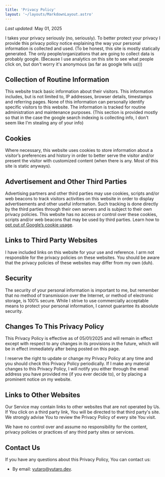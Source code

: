 ```yaml
---
title: 'Privacy Policy'
layout: '~/layouts/MarkdownLayout.astro'
---
```


_Last updated_: May 01, 2025

I takes your privacy seriously (no, seriously). To better protect your privacy I provide this privacy policy notice explaining the way your personal information is collected and used. (To be honest, this site is mostly statically generated. The only people/organizations that are going to collect data is probably google. (Because I use analytics on this site to see what people click on, but don't worry it's anonymous (as far as google tells us)))

## Collection of Routine Information

This website track basic information about their visitors. This information includes, but is not limited to, IP addresses, browser details, timestamps and referring pages. None of this information can personally identify specific visitors to this website. The information is tracked for routine administration and maintenance purposes. (This section is provided mostly so that in the case the google search indexing is collecting info, I don't seem like I'm stealing any of your info)

## Cookies

Where necessary, this website uses cookies to store information about a visitor’s preferences and history in order to better serve the visitor and/or present the visitor with customized content (when there is any. Most of this site is static anyways).

## Advertisement and Other Third Parties

Advertising partners and other third parties may use cookies, scripts and/or web beacons to track visitors activities on this website in order to display advertisements and other useful information. Such tracking is done directly by the third parties through their own servers and is subject to their own privacy policies. This website has no access or control over these cookies, scripts and/or web beacons that may be used by third parties. Learn how to [opt out of Google’s cookie usage](http://www.google.com/privacy_ads.html).

## Links to Third Party Websites

I have included links on this website for your use and reference. I arm not responsible for the privacy policies on these websites. You should be aware that the privacy policies of these websites may differ from my own (duh).

## Security

The security of your personal information is important to me, but remember that no method of transmission over the Internet, or method of electronic storage, is 100% secure. While I strive to use commercially acceptable means to protect your personal information, I cannot guarantee its absolute security.

## Changes To This Privacy Policy

This Privacy Policy is effective as of 05/01/2025 and will remain in effect except with respect to any changes in its provisions in the future, which will be in effect immediately after being posted on this page.

I reserve the right to update or change my Privacy Policy at any time and you should check this Privacy Policy periodically. If I make any material changes to this Privacy Policy, I will notify you either through the email address you have provided me (if you ever decide to), or by placing a prominent notice on my website.

## Links to Other Websites

Our Service may contain links to other websites that are not operated by Us. If You click on a third party link, You will be directed to that third party's site. We strongly advise You to review the Privacy Policy of every site You visit.

We have no control over and assume no responsibility for the content, privacy policies or practices of any third party sites or services.

## Contact Us

If you have any questions about this Privacy Policy, You can contact us:

- By email: [yutaro@yutaro.dev](mailto:yutaro@yuaro.dev).
